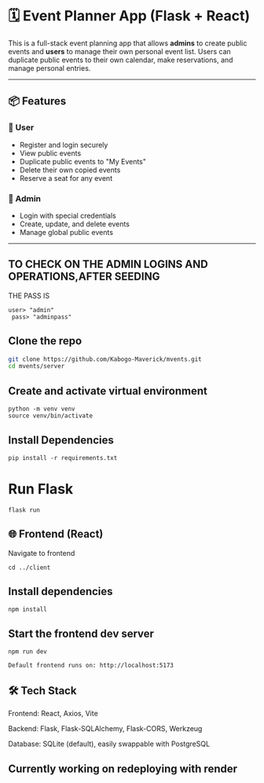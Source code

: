 # 🗓️ Event Planner App (Flask + React)

This is a full-stack event planning app that allows **admins** to create public events and **users** to manage their own personal event list. Users can duplicate public events to their own calendar, make reservations, and manage personal entries.

---

## 📦 Features

### 👥 User
- Register and login securely
- View public events
- Duplicate public events to "My Events"
- Delete their own copied events
- Reserve a seat for any event

### 👑 Admin
- Login with special credentials
- Create, update, and delete events
- Manage global public events

---


## TO CHECK ON THE ADMIN LOGINS AND OPERATIONS,AFTER SEEDING 
THE PASS IS 
```console
user> "admin"
 pass> "adminpass"
 ```

## Clone the repo

```bash
git clone https://github.com/Kabogo-Maverick/mvents.git
cd mvents/server
```

## Create and activate virtual environment
```console
python -m venv venv
source venv/bin/activate
```



## Install Dependencies
```console
pip install -r requirements.txt
```

# Run Flask
```console
flask run
```

## 🌐 Frontend (React)
Navigate to frontend
```console
cd ../client
```

## Install dependencies
```console
npm install
```
## Start the frontend dev server
```console
npm run dev

Default frontend runs on: http://localhost:5173

```
## 🛠 Tech Stack

Frontend: React, Axios, Vite

Backend: Flask, Flask-SQLAlchemy, Flask-CORS, Werkzeug

Database: SQLite (default), easily swappable with PostgreSQL

## Currently working on redeploying with render